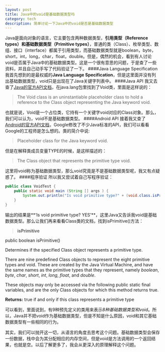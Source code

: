 ```yaml
---
layout: post
title: Java中的void是基础数据类型吗
category: tech
description: 简单讨论一下Java中的void是否是基础数据类型
---
```


Java是面向对象的语言，它主要包含两种数据类型，**引用类型（Reference types）**和**基础数据类型（Primitive types）**，普通的类（Class）、枚举类型、数组、接口（interface）都属于引用类型，而基础数据类型就是boolean，byte，short，int，long，char，float，double。但是，偶然的机会，看到有人讨论void是否属于Java中的基础数据类型。这是一个很有意思的问题，于是查了一些资料，并且自己动手写了代码验证了一下。
####Java Language Specification
我首先想到的是最权威的**Java Language Specification**，但是这里面并没有列出基础数据类型，void只是出现在了Java关键字列表中。
####Java API
我又去查了[Java的官方API文档](http://docs.oracle.com/javase/8/docs/api/)，在java.lang包里找到了Void类，里面是这样说的：
>The Void class is an uninstantiable placeholder class to hold a reference to the Class object representing the Java keyword void.

也就是说，Void是一个占位类，它持有一个关键字void对应的Class对象。那么，我们可以认为，void不是基础数据类型。
####Android API
接着我又查了[Android的官方API文档](http://developer.android.com/reference/java/lang/Void.html)，Google修改了不少Java标准的API，我们可以看看Google的工程师是怎么想的。类的简介中说:
>Placeholder class for the Java keyword void.

但是在解释类成员变量TYPE的时候，是这样描述的：
>The Class object that represents the primitive type void.

这里将void称为基础数据类型，那么void究竟是不是基础数据类型呢，我又有点疑惑了。
####程序验证
所以我又尝试着自己写程序验证：

```java
public class VoidTest {
    public static void main (String [] args ) {
        System.out.println("Is void primitive type?" + (void.class.isPrimitive() ? "YES" : "NO"));
    }
}
```

输出的结果是**‘Is void primitive type? YES’**，这里Java又告诉我void是基础数据类型。那么让我们再来看看Class类的文档，找到isPrimitive()方法：
>**isPrimitive**
>
public boolean isPrimitive()
>
Determines if the specified Class object represents a primitive type.
>
There are nine predefined Class objects to represent the eight primitive types and void. These are created by the Java Virtual  Machine, and have the same names as the primitive types that they represent, namely *boolean*, *byte*, *char*, *short*, *int*, *long*, *float*, and *double*.
>
These objects may only be accessed via the following public static final variables, and are the only Class objects for which this method returns true.
>
**Returns:**
true if and only if this class represents a primitive type

可以看到，里面说到，有9种预先定义的类用来表示*8种基础数据类型和void*。所以，Java并不把void作为基础数据类型，但是不知是什么原因，void和其它基础数据类型有一些相同的行为。

其实，我们可以抛开这一切，从语言的角度去思考这个问题。基础数据类型会保存一份数据，栈中会为其分配相应的内存空间，但是void是方法调用的一个返回结果，也就是空。以后了解更多了，我会从更深入的原理解释这个问题。
